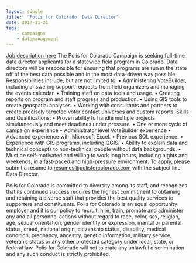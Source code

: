 ```yaml
---
layout: single
title:  "Polis for Colorado: Data Director"
date: 2017-11-21
tags: 
    - campaigns
    - datamanagement
---
```


[Job description here](https://drive.google.com/drive/u/0/folders/0B9_aAEjlRGgQR0JWeTFQWXhXLTg)
The Polis for Colorado Campaign is seeking full-time data director applicants for a statewide field
program in Colorado. Data directors will be responsible for ensuring that programs are run in the
state off of the best data possible and in the most data-driven way possible.
Responsibilities include, but are not limited to:
• Administering VoteBuilder, including answering support requests from field organizers and
managing the events calendar.
• Training staff on data tools and usage.
• Creating reports on program and staff progress and production.
• Using GIS tools to create geospatial analyses.
• Working with consultants and partners to create precisely targeted voter contact universes
and custom reports.
Skills and Qualifications:
• Proven ability to handle multiple projects simultaneously and meet deadlines under pressure.
• One or more cycle of campaign experience
• Administrator level VoteBuilder experience
• Advanced experience with Microsoft Excel.
• Previous SQL experience.
• Experience with GIS programs, including QGIS.
• Ability to explain data and technical concepts to non-technical people without data
backgrounds.
• Must be self-motivated and willing to work long hours, including nights and weekends, in a
fast-paced and high-pressure environment.
To apply, please submit a resume to resumes@polisforcolorado.com with the subject line Data
Director.

Polis for Colorado is committed to diversity among its staff, and recognizes that its continued success
requires the highest commitment to obtaining and retaining a diverse staff that provides the best quality
services to supporters and constituents. Polis for Colorado is an equal opportunity employer and it is our
policy to recruit, hire, train, promote and administer any and all personnel actions without regard to
race, color, sex, religion, age, sexual orientation, gender identity or expression, marital or parental
status, creed, national origin, citizenship status, disability, medical condition, pregnancy, ancestry,
genetic information, military service, veteran’s status or any other protected category under local, state,
or federal law. Polis for Colorado will not tolerate any unlawful discrimination and any such conduct is
strictly prohibited.
